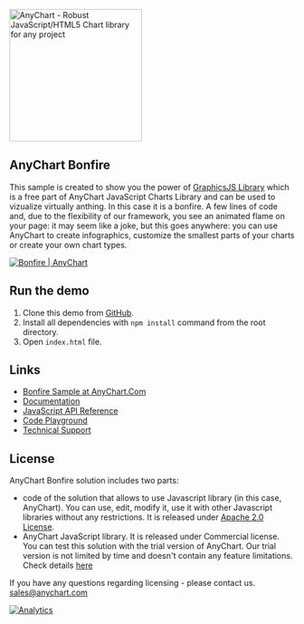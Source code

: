 [<img src="https://cdn.anychart.com/images/logo-transparent-segoe.png?2" width="234px" alt="AnyChart - Robust JavaScript/HTML5 Chart library for any project">](https://www.anychart.com)

## AnyChart Bonfire
This sample is created to show you the power of [GraphicsJS Library](http://www.graphicsjs.org/) which is a free part of AnyChart JavaScript Charts Library and can be used to vizualize virtually anthing. In this case it is a bonfire. A few lines of code and, due to the flexibility of our framework, you see an animated flame on your page: it may seem like a joke, but this goes anywhere: you can use AnyChart to create infographics, customize the smallest parts of your charts or create your own chart types.

[<img src="http://static.anychart.com/images/github/bonfire.png" alt="Bonfire | AnyChart">](http://www.anychart.com/solutions/bonfire/)

## Run the demo 
1) Clone this demo from [GitHub](https://github.com/anychart-solutions/anychart-bonfire-solution).
2) Install all dependencies with `npm install` command from the root directory.
3) Open `index.html` file.

## Links
* [Bonfire Sample at AnyChart.Com](https://www.anychart.com/solutions/bonfire/)
* [Documentation](https://docs.anychart.com)
* [JavaScript API Reference](https://api.anychart.com)
* [Code Playground](https://playground.anychart.com)
* [Technical Support](https://www.anychart.com/support)

## License
AnyChart Bonfire solution includes two parts:
- code of the solution that allows to use Javascript library (in this case, AnyChart). 
You can use, edit, modify it, use it with other Javascript libraries without any 
restrictions. It is released under [Apache 2.0 License](LICENSE).
- AnyChart JavaScript library. It is released under Commercial license.
 You can test this solution with the trial version of AnyChart. 
 Our trial version is not limited by time and doesn't contain any feature limitations. 
 Check details [here](https://www.anychart.com/buy/) 

If you have any questions regarding licensing - please contact us. <sales@anychart.com>


[![Analytics](https://ga-beacon.appspot.com/UA-228820-4/Solutions/anychart-bonfire-solution?pixel&useReferer)](https://github.com/igrigorik/ga-beacon)
